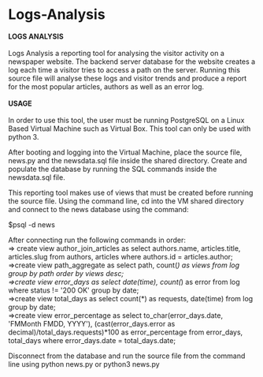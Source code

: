 # Logs-Analysis
<b>LOGS ANALYSIS</b><br><br>
Logs Analysis a reporting tool for analysing the visitor activity on a newspaper website. The backend server database for the website creates a log each time a visitor tries to access a path on the server. Running this source file will analyse these logs and visitor trends and produce a report for the most popular articles, authors as well as an error log.
<br><br><b>USAGE</b><br><br>
In order to use this tool, the user must be running PostgreSQL on a Linux Based Virtual Machine such as Virtual Box. This tool can only be used with python 3.

After booting and logging into the Virtual Machine, place the source file, news.py and the newsdata.sql file inside the shared directory. Create and populate the database by running the SQL commands inside the newsdata.sql file.


This reporting tool makes use of views that must be created before running the source file. Using the command line, cd into the VM shared directory and connect to the news database using the command:

$psql -d news

After connecting run the following commands in order:<br>
=> create view author_join_articles as select authors.name, articles.title, articles.slug from authors, articles where authors.id = articles.author;<br>
=>create view path_aggregate as select path, count(*) as views from log group by path order by views desc;<br>
=>create view error_days as select date(time), count(*) as error from log where status != '200 OK' group by date; <br>
=>create view total_days as select count(*) as requests, date(time) from log group by date;<br>
=>create view error_percentage as select to_char(error_days.date, 'FMMonth FMDD, YYYY'), (cast(error_days.error as decimal)/total_days.requests)*100 as error_percentage from error_days, total_days where error_days.date = total_days.date;<br>

Disconnect from the database and run the source file from the command line using python news.py or python3 news.py
